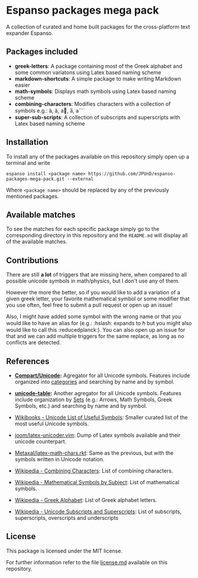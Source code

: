 # Espanso packages mega pack
A collection of curated and home built packages for the cross-platform text expander Espanso.

## Packages included
- **greek-letters**: A package containing most of the Greek alphabet and some common variatons using Latex based naming scheme
- **markdown-shortcuts**: A simple package to make writing Markdown easier
- **math-symbols**: Displays math symbols using Latex based naming scheme
- **combining-characters**: Modifies characters with a collection of symbols e.g.: à, â, a⃗, a̅, a⃜
- **super-sub-scripts**: A collection of subscripts and superscripts with Latex based naming scheme


## Installation
To install any of the packages available on this repository simply open up a terminal and write
```
espanso install <package name> https://github.com/JPUnD/espanso-packages-mega-pack.git --external
```

Where `<package name>` should be replaced by any of the previously mentioned packages.

## Available matches
To see the matches for each specific package simply go to the corresponding directory in this repository and the `README.md` will display all of the available matches.

## Contributions
There are still **a lot** of triggers that are missing here, when compared to all possible unicode symbols in math/physics, but I don't use any of them.

However the more the better, so if you would like to add a variation of a given greek letter, your favorite mathematical symbol or some modifier that you use often, feel free to submit a pull request or open up an issue!

Also, I might have added some symbol with the wrong name or that you would like to have an alias for (e.g.: :hslash: expands to ℏ but you might also would like to call this :reducedplanck:). You can also open up an issue for that and we can add multiple triggers for the same replace, as long as no conflicts are detected.

## References
- **[Compart/Unicode](https://www.compart.com/en/unicode):** Agregator for all Unicode symbols. Features include organized into [categories](https://www.compart.com/en/unicode/category) and searching by name and by symbol.

- **[unicode-table](https://unicode-table.com/en/):** Another agregator for all Unicode symbols. Features include organization by [Sets](https://unicode-table.com/en/sets/) (e.g.: Arrows, Math Symbols, Greek Symbols, etc.) and searching by name and by symbol.

- [Wikibooks - Unicode List of Useful Symbols](https://en.wikibooks.org/wiki/Unicode/List_of_useful_symbols): Smaller curated list of the most useful Unicode symbols.

- [joom/latex-unicoder.vim](https://github.com/joom/latex-unicoder.vim): Dump of Latex symbols available and their unicode counterpart.

- [Metaxal/latex-math-chars.rkt](https://gist.github.com/Metaxal/86be1b733c0f5ad4a0cf6c58cf140436): Same as the previous, but with the symbols written in Unicode notation.

- [Wikipedia - Combining Characters](https://en.wikipedia.org/wiki/Combining_character): List of combining characters.

- [Wikipedia - Mathematical Symbols by Subject](https://en.wikipedia.org/wiki/List_of_mathematical_symbols_by_subject): List of mathematical symbols.

- [Wikipedia - Greek Alphabet](https://en.wikipedia.org/wiki/Greek_alphabet): List of Greek alphabet letters.

- [Wikipedia - Unicode Subscripts and Superscripts](https://en.wikipedia.org/wiki/Unicode_subscripts_and_superscripts): List of subscripts, superscripts, overscripts and underscripts

## License
This package is licensed under the MIT license.

For further information refer to the file [license.md](./license.md) available on this repository.
